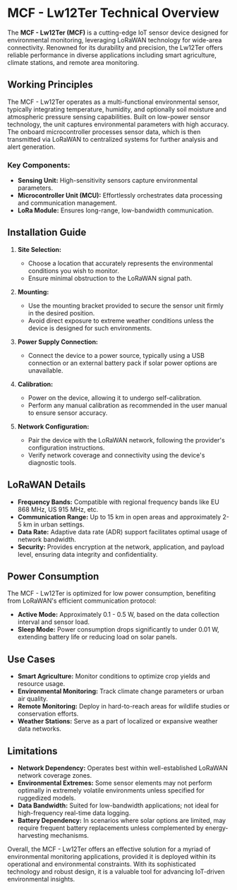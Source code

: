 # MCF - Lw12Ter Technical Overview

The **MCF - Lw12Ter (MCF)** is a cutting-edge IoT sensor device designed for environmental monitoring, leveraging LoRaWAN technology for wide-area connectivity. Renowned for its durability and precision, the Lw12Ter offers reliable performance in diverse applications including smart agriculture, climate stations, and remote area monitoring.

## Working Principles

The MCF - Lw12Ter operates as a multi-functional environmental sensor, typically integrating temperature, humidity, and optionally soil moisture and atmospheric pressure sensing capabilities. Built on low-power sensor technology, the unit captures environmental parameters with high accuracy. The onboard microcontroller processes sensor data, which is then transmitted via LoRaWAN to centralized systems for further analysis and alert generation.

### Key Components:
- **Sensing Unit:** High-sensitivity sensors capture environmental parameters.
- **Microcontroller Unit (MCU):** Effortlessly orchestrates data processing and communication management.
- **LoRa Module:** Ensures long-range, low-bandwidth communication.

## Installation Guide

1. **Site Selection:**
   - Choose a location that accurately represents the environmental conditions you wish to monitor.
   - Ensure minimal obstruction to the LoRaWAN signal path.

2. **Mounting:**
   - Use the mounting bracket provided to secure the sensor unit firmly in the desired position.
   - Avoid direct exposure to extreme weather conditions unless the device is designed for such environments.

3. **Power Supply Connection:**
   - Connect the device to a power source, typically using a USB connection or an external battery pack if solar power options are unavailable.

4. **Calibration:**
   - Power on the device, allowing it to undergo self-calibration.
   - Perform any manual calibration as recommended in the user manual to ensure sensor accuracy.

5. **Network Configuration:**
   - Pair the device with the LoRaWAN network, following the provider's configuration instructions.
   - Verify network coverage and connectivity using the device's diagnostic tools.

## LoRaWAN Details

- **Frequency Bands:** Compatible with regional frequency bands like EU 868 MHz, US 915 MHz, etc.
- **Communication Range:** Up to 15 km in open areas and approximately 2-5 km in urban settings.
- **Data Rate:** Adaptive data rate (ADR) support facilitates optimal usage of network bandwidth.
- **Security:** Provides encryption at the network, application, and payload level, ensuring data integrity and confidentiality.

## Power Consumption

The MCF - Lw12Ter is optimized for low power consumption, benefiting from LoRaWAN's efficient communication protocol:
- **Active Mode:** Approximately 0.1 - 0.5 W, based on the data collection interval and sensor load.
- **Sleep Mode:** Power consumption drops significantly to under 0.01 W, extending battery life or reducing load on solar panels.

## Use Cases

- **Smart Agriculture:** Monitor conditions to optimize crop yields and resource usage.
- **Environmental Monitoring:** Track climate change parameters or urban air quality.
- **Remote Monitoring:** Deploy in hard-to-reach areas for wildlife studies or conservation efforts.
- **Weather Stations:** Serve as a part of localized or expansive weather data networks.

## Limitations

- **Network Dependency:** Operates best within well-established LoRaWAN network coverage zones.
- **Environmental Extremes:** Some sensor elements may not perform optimally in extremely volatile environments unless specified for ruggedized models.
- **Data Bandwidth:** Suited for low-bandwidth applications; not ideal for high-frequency real-time data logging.
- **Battery Dependency:** In scenarios where solar options are limited, may require frequent battery replacements unless complemented by energy-harvesting mechanisms.

Overall, the MCF - Lw12Ter offers an effective solution for a myriad of environmental monitoring applications, provided it is deployed within its operational and environmental constraints. With its sophisticated technology and robust design, it is a valuable tool for advancing IoT-driven environmental insights.
